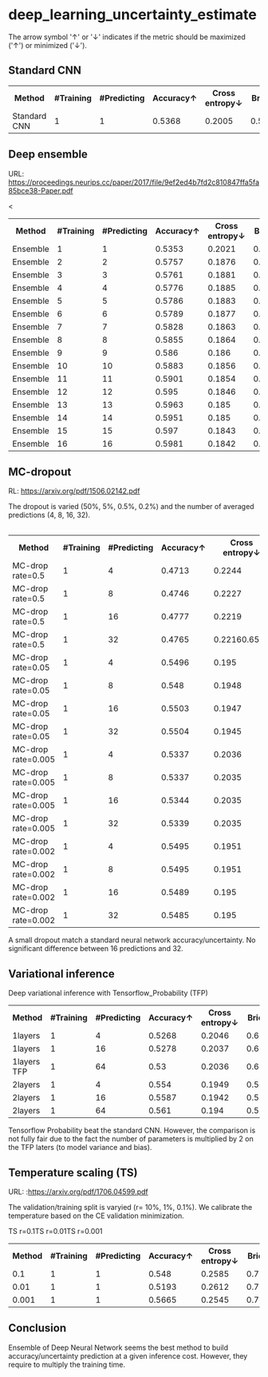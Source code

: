 # deep_learning_uncertainty_estimate

The arrow symbol '&#8593;' or '&#8595;' indicates if the metric should be maximized ('&#8593;') or minimized ('&#8595;').

## Standard CNN
 <table>
  <tr>
    <th>Method</th>
    <th>#Training</th>
    <th>#Predicting</th>
    <th>Accuracy&#8593;</th>
    <th>Cross entropy&#8595;</th>
    <th>Brier&#8595;</th>
  </tr>
    <tr>
    <td>Standard CNN</td>
    <td>1</td>
    <td>1</td>
    <td>0.5368</td>
    <td>0.2005</td>
    <td>0.5932</td>
  </tr>
  </table>
  
  ## Deep ensemble
URL: https://proceedings.neurips.cc/paper/2017/file/9ef2ed4b7fd2c810847ffa5fa85bce38-Paper.pdf
  <table>
    <tr>
    <th>Method</th>
    <th>#Training</th>
    <th>#Predicting</th>
    <th>Accuracy&#8593;</th>
    <th>Cross entropy&#8595;</th>
    <th>Brier&#8595;</th>
  </tr>
  <tr><td>Ensemble</td><td>1</td><td>1</td><td>0.5353</td><td>0.2021</td><td>0.5967</td></tr>
<tr><td>Ensemble</td><td>2</td><td>2</td><td>0.5757</td><td>0.1876</td><td>0.5535</td></tr>
<tr><td>Ensemble</td><td>3</td><td>3</td><td>0.5761</td><td>0.1881</td><td>0.5555</td></tr>
<tr><td>Ensemble</td><td>4</td><td>4</td><td>0.5776</td><td>0.1885</td><td>0.5569</td></tr>
<tr><td>Ensemble</td><td>5</td><td>5</td><td>0.5786</td><td>0.1883</td><td>0.5561</td></tr>
<tr><td>Ensemble</td><td>6</td><td>6</td><td>0.5789</td><td>0.1877</td><td>0.5548</td></tr>
<tr><td>Ensemble</td><td>7</td><td>7</td><td>0.5828</td><td>0.1863</td><td>0.55</td></tr>
<tr><td>Ensemble</td><td>8</td><td>8</td><td>0.5855</td><td>0.1864</td><td>0.5502</td></tr>
<tr><td>Ensemble</td><td>9</td><td>9</td><td>0.586</td><td>0.186</td><td>0.5492</td></tr>
<tr><td>Ensemble</td><td>10</td><td>10</td><td>0.5883</td><td>0.1856</td><td>0.5477</td></tr>
<tr><td>Ensemble</td><td>11</td><td>11</td><td>0.5901</td><td>0.1854</td><td>0.5471</td></tr>
<tr><td>Ensemble</td><td>12</td><td>12</td><td>0.595</td><td>0.1846</td><td>0.5444</td></tr>
<tr><td>Ensemble</td><td>13</td><td>13</td><td>0.5963</td><td>0.185</td><td>0.5453</td></tr>
<tr><td>Ensemble</td><td>14</td><td>14</td><td>0.5951</td><td>0.185</td><td>0.5455</td></tr>
<tr><td>Ensemble</td><td>15</td><td>15</td><td>0.597</td><td>0.1843</td><<td>0.5432</td></tr>
<tr><td>Ensemble</td><td>16</td><td>16</td><td>0.5981</td><td>0.1842</td><td>0.5431</td></tr>
  </table>
<table>

## MC-dropout

 RL: https://arxiv.org/pdf/1506.02142.pdf

 The dropout is varied (50%, 5%, 0.5%, 0.2%) and the number of averaged predictions (4, 8, 16, 32).
 
 <table>
    <tr>
    <th>Method</th>
    <th>#Training</th>
    <th>#Predicting</th>
    <th>Accuracy&#8593;</th>
    <th>Cross entropy&#8595;</th>
    <th>Brier&#8595;</th>
  </tr>
<tr><td>MC-drop rate=0.5</td><td>1</td><td>4</td><td>0.4713</td><td>0.2244</td><td>0.6615</td></tr>
<tr><td>MC-drop rate=0.5</td><td>1</td><td>8</td><td>0.4746</td><td>0.2227</td><td>0.6567</td></tr>
<tr><td>MC-drop rate=0.5</td><td>1</td><td>16</td><td>0.4777</td><td>0.2219</td><td>0.6542</td></tr>
<tr><td>MC-drop rate=0.5</td><td>1</td><td>32</td><td>0.4765</td><td>0.2216</td<td>0.6532</td></tr>
<tr><td>MC-drop rate=0.05</td><td>1</td><td>4</td><td>0.5496</td><td>0.195</td><td>0.5783</td></tr>
<tr><td>MC-drop rate=0.05</td><td>1</td><td>8</td><td>0.548</td><td>0.1948</td><td>0.5777</td></tr>
<tr><td>MC-drop rate=0.05</td><td>1</td><td>16</td><td>0.5503</td><td>0.1947</td><td>0.5772</td></tr>
<tr><td>MC-drop rate=0.05</td><td>1</td><td>32</td><td>0.5504</td><td>0.1945</td><td>0.5769</td></tr>
<tr><td>MC-drop rate=0.005</td><td>1</td><td>4</td><td>0.5337</td><td>0.2036</td><td>0.6006</td></tr>
<tr><td>MC-drop rate=0.005</td><td>1</td><td>8</td><td>0.5337</td><td>0.2035</td><td>0.6002</td></tr>
<tr><td>MC-drop rate=0.005</td><td>1</td><td>16</td><td>0.5344</td><td>0.2035</td><td>0.6001</td></tr>
<tr><td>MC-drop rate=0.005</td><td>1</td><td>32</td><td>0.5339</td><td>0.2035</td><td>0.6001</td></tr>
<tr><td>MC-drop rate=0.002</td><td>1</td><td>4</td><td>0.5495</td><td>0.1951</td><td>0.5785</td></tr>
<tr><td>MC-drop rate=0.002</td><td>1</td><td>8</td><td>0.5495</td><td>0.1951</td><td>0.5785</td></tr>
<tr><td>MC-drop rate=0.002</td><td>1</td><td>16</td><td>0.5489</td><td>0.195</td><td>0.5784</td></tr>
<tr><td>MC-drop rate=0.002</td><td>1</td><td>32</td><td>0.5485</td><td>0.195</td><td>0.5783</td></tr>
 </table>
A small dropout match a standard neural network accuracy/uncertainty. No significant difference between 16 predictions and 32. 
  
 ## Variational inference

Deep variational inference with Tensorflow_Probability (TFP) 
<table>
    <tr>
    <th>Method</th>
    <th>#Training</th>
    <th>#Predicting</th>
    <th>Accuracy&#8593;</th>
    <th>Cross entropy&#8595;</th>
    <th>Brier&#8595;</th>
  </tr>
<tr><td>1layers</td><td>1</td><td>4</td><td>0.5268</td><td>0.2046</td><td>0.605</td></tr>
<tr><td>1layers</td><td>1</td><td>16</td><td>0.5278</td><td>0.2037</td><td>0.6021</td></tr>
<tr><td>1layers TFP</td><td>1</td><td>64</td><td>0.53</td><td>0.2036</td><td>0.6019</td></tr>
 <tr><td>2layers</td><td>1</td><td>4</td><td>0.554</td><td>0.1949</td><td>0.5749</td></tr>
<tr><td>2layers</td><td>1</td><td>16</td><td>0.5587</td><td>0.1942</td><td>0.5729</td></tr>
<tr><td>2layers</td><td>1</td><td>64</td><td>0.561</td><td>0.194</td><td>0.5722</td></tr>
</table> 

Tensorflow Probability beat the standard CNN. However, the comparison is not fully fair due to the fact the number of parameters is multiplied by 2 on the TFP laters (to model variance and bias). 
 
## Temperature scaling (TS)
 
 URL: :https://arxiv.org/pdf/1706.04599.pdf
 
 The validation/training split is varyied (r= 10%, 1%, 0.1%). We calibrate the temperature based on the CE validation minimization.
 
<table>
   <tr>
    <th>Method</th>
    <th>#Training</th>
    <th>#Predicting</th>
    <th>Accuracy&#8593;</th>
    <th>Cross entropy&#8595;</th>
    <th>Brier&#8595;</th>
  </tr>
<tr>TS r=0.1<td>0.1</td><td>1</td><td>1</td><td>0.548</td><td>0.2585</td><td>0.7265</td></tr>
<tr>TS r=0.01<td>0.01</td><td>1</td><td>1</td><td>0.5193</td><td>0.2612</td><td>0.732</td></tr>
<tr>TS r=0.001<td>0.001</td><td>1</td><td>1</td><td>0.5665</td><td>0.2545</td><td>0.7144</td></tr>
</table>


 ## Conclusion
Ensemble of Deep Neural Network seems the best method to build accuracy/uncertainty prediction at a given inference cost. However, they require to multiply the training time.
